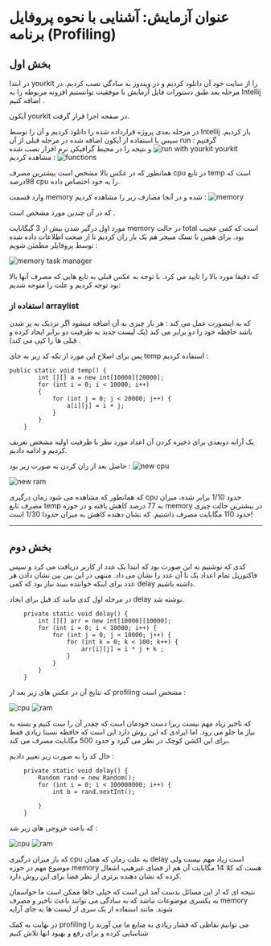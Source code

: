 # عنوان آزمایش: آشنایی با نحوه پروفایل برنامه (Profiling)


## بخش اول
در ابتدا yourkit را از سایت خود آن دانلود کردیم و در ویندوز به سادگی نصب کردیم. در مرحله بعد طبق دستورات فایل آزمایش با موفقیت توانستیم افزونه مربوطه را به Intellij اضافه کنیم . 

آیکون yourkit در صفحه اجرا قرار گرفت.

در مرحله بعدی پروژه قرارداده شده را دانلود کردیم و آن را توسط Intellij باز کردیم. سپس با استفاده از آیکون اضافه شده در مرحله قبلی از آن run گرفتیم :
![run with yourkit](<images/Screenshot (46).png>)
و نتیجه را در محیط گرافیکی نرم افزار نصب شده yourkit مشاهده کردیم : 
![functions](<images/Screenshot (48).png>)

همانطور که در عکس بالا مشخص است بیشترین مصرف cpu در تابع temp است که 98درصد cpu را به خود اختصاص داده.

وارد قسمت memory شده و در آنجا مصارف زیر را مشاهده کردیم : 
![memory](<images/Screenshot (50).png>)

که در آن چندین مورد مشخص است .

مورد اول درگیر شدن بیش از 3 گیگابایت memory در حالت total است که کمی عجیب بود. برای همین با تسک منیجر هم یک بار ران کردیم تا از صحت اطلاعات داده شده توسط پروفایلر مطمئن شویم :

![memory task manager](<images/Screenshot (51).png>)

که دقیقا مورد بالا را تایید می کرد. با توجه به عکس قبلی به تابع هایی که مصرف آنها بالا بود توجه کردیم و علت را متوجه شدیم:

### استفاده از arraylist
که به اینصورت عمل می کند : هر بار چیزی به آن اضافه میشود اگر نزدیک به پر شدن باشد حافظه خود را دو برابر می کند (یک لیست جدید به طرفیت دو برابر ایجاد کرده و قبلی ها را کپی می کند)
.

پس برای اصلاح این مورد از تکه کد زیر به جای temp استفاده کردیم :

```
public static void temp() {
        int [][] a = new int[10000][20000];
        for (int i = 0; i < 10000; i++)
        {
            for (int j = 0; j < 20000; j++) {
                a[i][j] = i + j;
            }
        }
    }
```

یک آرایه دوبعدی برای ذخیره کردن آن اعداد مورد نظر با ظرفیت اولیه مشخص تعریف کردیم و ادامه دادیم.

حاصل بعد از ران کردن به صورت زیر بود : 
![new cpu](<images/Screenshot (54).png>)

![new ram](<images/Screenshot (56).png>)

که همانطور که مشاهده می شود زمان درگیری cpu حدود 1/10 برابر شده، میزان مصرف تابع temp به 77 درصد کاهش یافته و در حوزه memory در بیشترین حالت چیزی حدود 110 مگابایت مصرف داشتیم. که نشان دهنده کاهش به میزان حدودا 1/30 است!

-----------
## بخش دوم
کدی که نوشتیم به این صورت بود که ابتدا یک عدد از کاربر دریافت می کرد و سپس فاکتوریل  تمام اعداد یک تا آن عدد را نشان می داد. منتهی در این بین بین نشان دادن هر عدد برای اینکه خواننده ببیند نیاز بود که کمی delay داشته باشیم. 

در مرحله اول کدی مانند کد قبل برای ایجاد delay نوشته شد.

```
    private static void delay() {
        int [][] arr = new int[10000][10000];
        for (int i = 0; i < 10000; i++) {
            for (int j = 0; j < 10000; j++) {
                for (int k = 0; k < 100; k++) {
                    arr[i][j] = i * j + k ;
                }
            }
        }
    }
```

که نتایج آن در عکس های زیر بعد از profiling مشخص است :

![cpu](<images/Screenshot (57).png>)
![ram](<images/Screenshot (58).png>)

که تاخیر زیاد مهم نیست زیرا دست خودمان است که چقدر آن را ست کنیم و بسته به نیاز ما جلو می رود. اما ایرادی که این روش دارد این است که حافظه نسبتا زیادی فقط برای این اکشن کوچک در نظر می گیرد و حدود 500 مگابایت مصرف می کند.

حال کد را به صورت زیر تغییر دادیم :

```
    private static void delay() {
        Random rand = new Random();
        for (int i = 0; i < 100000000; i++) {
            int b = rand.nextInt();

        }
    }
```

که باعث خروجی های زیر شد  : 

![cpu](<images/Screenshot (59).png>)
![ram](<images/Screenshot (60).png>)

که باز میزان درگیری cpu به علت زمان که همان delay است زیاد مهم نیست ولی موضوع مهم در حوزه memory هست که کلا 14 مگابایت آن هم از فضای غیرهیپ اشغال کرده که نشان دهنده برتری از نظر فضا برای این روش دارد.

نتیجه ای که از این مسائل بدست آمد این است که خیلی جاها ممکن است ما حواسمان به یکسری موضوعات نباشد که به سادگی می توانند باعث تاخیر و مصرف memory شوند.  مانند استفاده از یک سری از لیست ها به جای آرایه 

در نهایت به کمک profiling می توانیم نقاطی که فشار زیادی به منابع ما می آورند را شناسایی کرده و برای رفع و بهبود انها تلاش کنیم